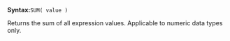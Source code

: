 **Syntax:**`SUM( value )`

Returns the sum of all expression values. Applicable to numeric data types only.